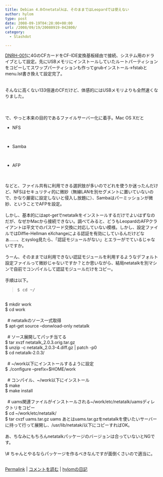 ```yaml
---
title: Debian 4.0のnetatalkは、そのままではLeopardでは使えない
author: hylom
type: post
date: 2008-09-19T04:28:00+00:00
url: /2008/09/19/20080919-042800/
category:
  - Slashdot

---
```

 [DNRH-001][1]に4GのCFカードをCF-IDE変換基板経由で接続、システム用のドライブとして設定。先にUSBメモリにインストールしていたルートパーティションをコピーしてスワップパーティションも作ってgrubインストール→fstabとmenu.lst書き換えて設定完了。  
</br>   
そんなに高くない133倍速のCFだけど、体感的にはUSBメモリよりも全然速くなりました。</br>  
</br>   
で、やっと本来の目的であるファイルサーバー化に着手。Mac OS Xだと</br> 

  * NFS 

</br> 

  * Samba 
</br> 

  * AFP 
</br>  
</br>   
などと、ファイル共有に利用できる選択肢が多いのでどれを使うか迷ったんだけど、NFSはセキュリティ的に微妙（無線LANを別セグメントに置いていないので、かなり厳密に設定しないと侵入し放題に）、Sambaはパーミッションが微妙、ということでAFPを設定。</br>  
</br>   
しかし、基本的にはapt-getでnetatalkをインストールするだけでよいはずなのだが、なぜかMacから接続できない。調べてみると、どうもLeopardのAFPクライアントは平文でのパスワード交換に対応していない模様。しかし、設定ファイルではDiffie-Hellman eXchangeによる認証を有効にしているんだけどなぁ……、とsyslog見たら、「認証モジュールがない」とエラーがでているじゃないですか。</br>  
</br>   
うーん、そのままでは利用できない認証モジュールを利用するようなデフォルト設定ファイルって微妙じゃないですか？とか思いながら、結局netatalkを別マシンで自前でコンパイルして認証モジュールだけをコピー。</br>  
</br>   
手順は以下。 

> <div>
>   <tt> $ cd ~/ </tt>
> </div>

</br>   
$ mkdir work</br>   
$ cd work</br>   
&nbsp;</br>   
&nbsp; # netatalkのソース一式取得</br>   
$ apt-get source &#8211;donwload-only netatalk</br>   
&nbsp;</br>   
&nbsp; # ソース展開してパッチ当てる</br>   
$ tar xvzf netatalk_2.0.3.orig.tar.gz</br>   
$ unzip -c netatalk_2.0.3-4.diff.gz | patch -p0</br>   
$ cd netatalk-2.0.3/</br>   
&nbsp;</br>   
&nbsp; # ~/work以下にインストールするように設定</br>   
$ ./configure &#8211;prefix=$HOME/work</br>   
&nbsp;</br>   
&nbsp; # コンパイル、~/work以下にインストール</br>   
$ make</br>   
$ make install</br>   
&nbsp;</br>   
&nbsp; # uams関連ファイルがインストールされる~/work/etc/netatalk/uamsディレクトリをコピー</br>   
$ cd ~/work/etc/netatalk/</br>   
$ tar cvzf uams.tar.gz uams あとはuams.tar.gzをnetatalkを使いたいサーバーに持って行って展開し、/usr/lib/netatak/以下にコピーすればOK。</br>  
</br>   
あ、ちなみにもちろんnetatalkパッケージのバージョンは合っていないとNGです。</br>  
</br>   
\# ちゃんとやるならパッケージを作るべきなんですが面倒くさいので適当に。</br>  
</br> 

   [Permalink][2] |    [コメントを読む][3] |    [hylomの日記][4] 

</br>

 [1]: http://slashdot.jp/~hylom/journal/451624
 [2]: http://slashdot.jp/~hylom/journal/452730
 [3]: http://slashdot.jp/~hylom/journal/452730#acomments
 [4]: http://slashdot.jp/~hylom/journal/
